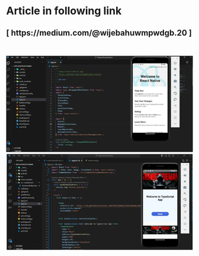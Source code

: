 <h1> Article in following link</h1>
<h2>[ https://medium.com/@wijebahuwmpwdgb.20 ] </h2>


</br>

<a href="https://medium.com/@wijebahuwmpwdgb.20/react-native-with-typescript-9552caae0d0e" target="blank"><img src="https://github.com/ShanCodeWay/react-native-typescript-series/blob/main/React-Native-with-TypeScript/Image1.png" alt="darshana wijebahu" />
<a href="https://medium.com/@wijebahuwmpwdgb.20/react-native-with-typescript-9552caae0d0e" target="blank"><img src="https://github.com/ShanCodeWay/react-native-typescript-series/blob/main/React-Native-with-TypeScript/Image2.png" alt="darshana wijebahu" />
